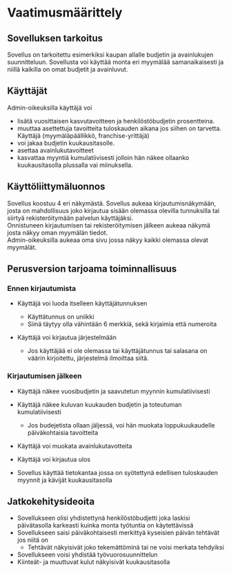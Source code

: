 # Vaatimusmäärittely

## Sovelluksen tarkoitus
Sovellus on tarkoitettu esimerkiksi kaupan allalle budjetin ja avainlukujen suunnitteluun. Sovellusta voi
käyttää monta eri myymälää samanaikaisesti ja niillä kaikilla on omat budjetit ja avainluvut.

## Käyttäjät
Admin-oikeuksilla käyttäjä voi 
 - lisätä vuosittaisen kasvutavoitteen ja henkilöstöbudjetin prosentteina.  
 - muuttaa asettettuja tavoitteita tuloskauden aikana jos siihen on tarvetta.  
Käyttäjä (myymäläpäällikkö, franchise-yrittäjä) 
 - voi jakaa budjetin kuukausitasolle.  
 - asettaa avainlukutavoitteet
 - kasvattaa myyntiä kumulatiivisesti jolloin hän näkee ollaanko kuukausitasolla plussalla vai miinuksella.

## Käyttöliittymäluonnos
Sovellus koostuu 4 eri näkymästä. Sovellus aukeaa kirjautumisnäkymään, josta on mahdollisuus joko kirjautua sisään
olemassa olevilla tunnuksilla tai siirtyä rekisteröitymään palvelun käyttäjäksi.  
Onnistuneen kirjautumisen tai rekisteröitymisen jälkeen aukeaa näkymä josta näkyy oman myymälän tiedot.  
Admin-oikeuksilla aukeaa oma sivu jossa näkyy kaikki olemassa olevat myymälät.

## Perusversion tarjoama toiminnallisuus

### Ennen kirjautumista
 - Käyttäjä voi luoda itselleen käyttäjätunnuksen
    - Käyttätunnus on uniikki
    - Siinä täytyy olla vähintään 6 merkkiä, sekä kirjaimia että numeroita  
    
 - Käyttäjä voi kirjautua järjestelmään 
    - Jos käyttäjää ei ole olemassa tai käyttäjätunnus tai salasana on väärin kirjoitettu, järjestelmä ilmoittaa siitä.
    
### Kirjautumisen jälkeen
- Käyttäjä näkee vuosibudjetin ja saavutetun myynnin kumulatiivisesti  
- Käyttäjä näkee kuluvan kuukauden budjetin ja toteutuman kumulatiivisesti  
    - Jos budejetista ollaan jäljessä, voi hän muokata loppukuukaudelle päiväkohtaisia tavoitteita  
- Käyttäjä voi muokata avainlukutavotteita 
- Käyttäjä voi kirjautua ulos

- Sovellus käyttää tietokantaa jossa on syötettynä edellisen tuloskauden myynnit ja kävijät kuukausitasolla 

## Jatkokehitysideoita
- Sovellukseen olisi yhdistettynä henkilöstöbudjetti joka laskisi päivätasolla karkeasti kuinka monta työtuntia on käytettävissä
- Sovellukseen saisi päiväkohtaisesti merkittyä kyseisien päivän tehtävät jos niitä on
    - Tehtävät näkyisivät joko tekemättöminä tai ne voisi merkata tehdyiksi  
- Sovellukseen voisi yhdistää työvuorosuunnittelun
- Kiinteät- ja muuttuvat kulut näkyisivät kuukausitasolla
    

    
  
